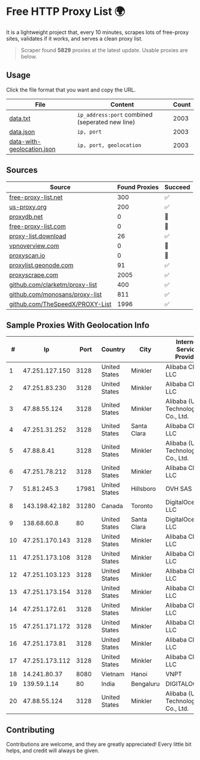 
# Free HTTP Proxy List 🌍

It is a lightweight project that, every 10 minutes, scrapes lots of free-proxy sites, validates if it works, and serves a clean proxy list.


> Scraper found **5829** proxies at the latest update. Usable proxies are below.

## Usage

Click the file format that you want and copy the URL.


|File|Content|Count|
|----|-------|-----|
|[data.txt](https://raw.githubusercontent.com/themiralay/Proxy-List-World/master/data.txt)|`ip_address:port` combined (seperated new line)|2003|
|[data.json](https://raw.githubusercontent.com/themiralay/Proxy-List-World/master/data.json)|`ip, port`|2003|
|[data-with-geolocation.json](https://raw.githubusercontent.com/themiralay/Proxy-List-World/master/data-with-geolocation.json)|`ip, port, geolocation`|2003|

## Sources

|Source|Found Proxies|Succeed|
|------|-------------|-------|
|[free-proxy-list.net](https://free-proxy-list.net)|300|✅|
|[us-proxy.org](https://www.us-proxy.org)|200|✅|
|[proxydb.net](http://proxydb.net)|0|🚫|
|[free-proxy-list.com](https://free-proxy-list.com/?page=&port=&type%5B%5D=http&type%5B%5D=https&up_time=0&search=Search)|0|🚫|
|[proxy-list.download](https://www.proxy-list.download/HTTP)|26|✅|
|[vpnoverview.com](https://vpnoverview.com/privacy/anonymous-browsing/free-proxy-servers)|0|🚫|
|[proxyscan.io](https://www.proxyscan.io)|0|🚫|
|[proxylist.geonode.com](https://proxylist.geonode.com/api/proxy-list?limit=300&page=1&sort_by=lastChecked&sort_type=desc&protocols=http,https)|91|✅|
|[proxyscrape.com](https://api.proxyscrape.com/v2/?request=displayproxies&protocol=http&timeout=10000&country=all&ssl=all&anonymity=all)|2005|✅|
|[github.com/clarketm/proxy-list](https://raw.githubusercontent.com/clarketm/proxy-list/master/proxy-list-raw.txt)|400|✅|
|[github.com/monosans/proxy-list](https://raw.githubusercontent.com/monosans/proxy-list/main/proxies/http.txt)|811|✅|
|[github.com/TheSpeedX/PROXY-List](https://raw.githubusercontent.com/TheSpeedX/PROXY-List/master/http.txt)|1996|✅|


## Sample Proxies With Geolocation Info

|#|Ip|Port|Country|City|Internet Service Provider|
|-|--|----|-------|----|-------------------------|
|1|47.251.127.150|3128|United States|Minkler|Alibaba Cloud LLC|
|2|47.251.83.230|3128|United States|Minkler|Alibaba Cloud LLC|
|3|47.88.55.124|3128|United States|Minkler|Alibaba (US) Technology Co., Ltd.|
|4|47.251.31.252|3128|United States|Santa Clara|Alibaba Cloud LLC|
|5|47.88.8.41|3128|United States|Minkler|Alibaba (US) Technology Co., Ltd.|
|6|47.251.78.212|3128|United States|Minkler|Alibaba Cloud LLC|
|7|51.81.245.3|17981|United States|Hillsboro|OVH SAS|
|8|143.198.42.182|31280|Canada|Toronto|DigitalOcean, LLC|
|9|138.68.60.8|80|United States|Santa Clara|DigitalOcean, LLC|
|10|47.251.170.143|3128|United States|Minkler|Alibaba Cloud LLC|
|11|47.251.173.108|3128|United States|Minkler|Alibaba Cloud LLC|
|12|47.251.103.123|3128|United States|Minkler|Alibaba Cloud LLC|
|13|47.251.173.154|3128|United States|Minkler|Alibaba Cloud LLC|
|14|47.251.172.61|3128|United States|Minkler|Alibaba Cloud LLC|
|15|47.251.171.172|3128|United States|Minkler|Alibaba Cloud LLC|
|16|47.251.173.81|3128|United States|Minkler|Alibaba Cloud LLC|
|17|47.251.173.112|3128|United States|Minkler|Alibaba Cloud LLC|
|18|14.241.80.37|8080|Vietnam|Hanoi|VNPT|
|19|139.59.1.14|80|India|Bengaluru|DIGITALOCEAN|
|20|47.88.55.124|3128|United States|Minkler|Alibaba (US) Technology Co., Ltd.|



## Contributing

Contributions are welcome, and they are greatly appreciated! Every
little bit helps, and credit will always be given.

